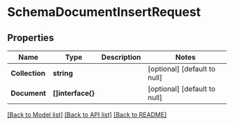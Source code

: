 # SchemaDocumentInsertRequest

## Properties
Name | Type | Description | Notes
------------ | ------------- | ------------- | -------------
**Collection** | **string** |  | [optional] [default to null]
**Document** | **[]interface{}** |  | [optional] [default to null]

[[Back to Model list]](../README.md#documentation-for-models) [[Back to API list]](../README.md#documentation-for-api-endpoints) [[Back to README]](../README.md)


